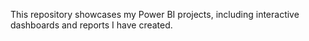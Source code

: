 This repository showcases my Power BI projects, including interactive dashboards and reports I have created. 
